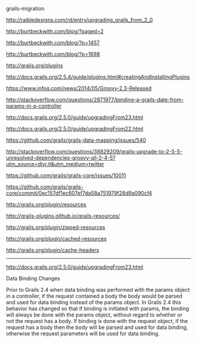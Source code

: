 grails-migration

http://raibledesigns.com/rd/entry/upgrading_grails_from_2_0

http://burtbeckwith.com/blog/?paged=2

http://burtbeckwith.com/blog/?p=1457

http://burtbeckwith.com/blog/?p=1698

http://grails.org/plugins

http://docs.grails.org/2.5.4/guide/plugins.html#creatingAndInstallingPlugins

https://www.infoq.com/news/2014/05/Groovy-2.3-Released

http://stackoverflow.com/questions/2871977/binding-a-grails-date-from-params-in-a-controller

http://docs.grails.org/2.5.0/guide/upgradingFrom23.html

http://docs.grails.org/2.5.0/guide/upgradingFrom22.html

https://github.com/grails/grails-data-mapping/issues/540

http://stackoverflow.com/questions/38829209/grails-upgrade-to-2-5-5-unresolved-dependencies-groovy-all-2-4-5?utm_source=dlvr.it&utm_medium=twitter

https://github.com/grails/grails-core/issues/10011

https://github.com/grails/grails-core/commit/0ec157df1ec607ef7da58a751979f28d9a090cf4

http://grails.org/plugin/resources

http://grails-plugins.github.io/grails-resources/

http://grails.org/plugin/zipped-resources

http://grails.org/plugin/cached-resources

http://grails.org/plugin/cache-headers

- - - - - - - - - - - - - - - - - - - - - - - - - - - - - - - - - - - 

http://docs.grails.org/2.5.0/guide/upgradingFrom23.html

Data Binding Changes

Prior to Grails 2.4 when data binding was performed with the params object in a controller, if the request contained a body the body would be parsed and used for data binding instead of the params object. In Grails 2.4 this behavior has changed so that if binding is initiated with params, the binding will always be done with the params object, without regard to whether or not the request has a body. If binding is done with the request object, if the request has a body then the body will be parsed and used for data binding, otherwise the request parameters will be used for data binding.
